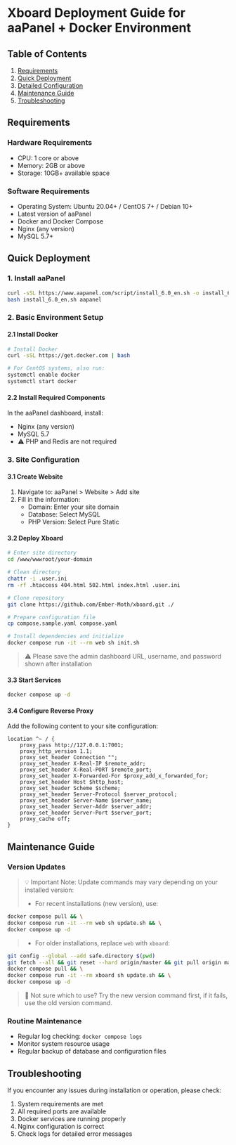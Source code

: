 # Xboard Deployment Guide for aaPanel + Docker Environment

## Table of Contents
1. [Requirements](#requirements)
2. [Quick Deployment](#quick-deployment)
3. [Detailed Configuration](#detailed-configuration)
4. [Maintenance Guide](#maintenance-guide)
5. [Troubleshooting](#troubleshooting)

## Requirements

### Hardware Requirements
- CPU: 1 core or above
- Memory: 2GB or above
- Storage: 10GB+ available space

### Software Requirements
- Operating System: Ubuntu 20.04+ / CentOS 7+ / Debian 10+
- Latest version of aaPanel
- Docker and Docker Compose
- Nginx (any version)
- MySQL 5.7+

## Quick Deployment

### 1. Install aaPanel
```bash
curl -sSL https://www.aapanel.com/script/install_6.0_en.sh -o install_6.0_en.sh && \
bash install_6.0_en.sh aapanel
```

### 2. Basic Environment Setup

#### 2.1 Install Docker
```bash
# Install Docker
curl -sSL https://get.docker.com | bash

# For CentOS systems, also run:
systemctl enable docker
systemctl start docker
```

#### 2.2 Install Required Components
In the aaPanel dashboard, install:
- Nginx (any version)
- MySQL 5.7
- ⚠️ PHP and Redis are not required

### 3. Site Configuration

#### 3.1 Create Website
1. Navigate to: aaPanel > Website > Add site
2. Fill in the information:
   - Domain: Enter your site domain
   - Database: Select MySQL
   - PHP Version: Select Pure Static

#### 3.2 Deploy Xboard
```bash
# Enter site directory
cd /www/wwwroot/your-domain

# Clean directory
chattr -i .user.ini
rm -rf .htaccess 404.html 502.html index.html .user.ini

# Clone repository
git clone https://github.com/Ember-Moth/xboard.git ./

# Prepare configuration file
cp compose.sample.yaml compose.yaml

# Install dependencies and initialize
docker compose run -it --rm web sh init.sh
```
> ⚠️ Please save the admin dashboard URL, username, and password shown after installation

#### 3.3 Start Services
```bash
docker compose up -d
```

#### 3.4 Configure Reverse Proxy
Add the following content to your site configuration:
```nginx
location ^~ / {
    proxy_pass http://127.0.0.1:7001;
    proxy_http_version 1.1;
    proxy_set_header Connection "";
    proxy_set_header X-Real-IP $remote_addr;
    proxy_set_header X-Real-PORT $remote_port;
    proxy_set_header X-Forwarded-For $proxy_add_x_forwarded_for;
    proxy_set_header Host $http_host;
    proxy_set_header Scheme $scheme;
    proxy_set_header Server-Protocol $server_protocol;
    proxy_set_header Server-Name $server_name;
    proxy_set_header Server-Addr $server_addr;
    proxy_set_header Server-Port $server_port;
    proxy_cache off;
}
```

## Maintenance Guide

### Version Updates

> 💡 Important Note: Update commands may vary depending on your installed version:
> - For recent installations (new version), use:
```bash
docker compose pull && \
docker compose run -it --rm web sh update.sh && \
docker compose up -d
```
> - For older installations, replace `web` with `xboard`:
```bash
git config --global --add safe.directory $(pwd)
git fetch --all && git reset --hard origin/master && git pull origin master
docker compose pull && \
docker compose run -it --rm xboard sh update.sh && \
docker compose up -d
```
> 🤔 Not sure which to use? Try the new version command first, if it fails, use the old version command.

### Routine Maintenance
- Regular log checking: `docker compose logs`
- Monitor system resource usage
- Regular backup of database and configuration files

## Troubleshooting

If you encounter any issues during installation or operation, please check:
1. System requirements are met
2. All required ports are available
3. Docker services are running properly
4. Nginx configuration is correct
5. Check logs for detailed error messages 
